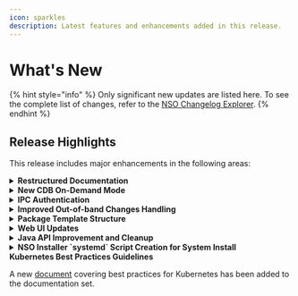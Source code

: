 ```yaml
---
icon: sparkles
description: Latest features and enhancements added in this release.
---
```


# What's New

{% hint style="info" %}
Only significant new updates are listed here. To see the complete list of changes, refer to the [NSO Changelog Explorer](https://developer.cisco.com/docs/nso/changelog-explorer/?from=6.3\&to=6.4).
{% endhint %}

## Release Highlights

This release includes major enhancements in the following areas:

<details>

<summary><strong>Restructured Documentation</strong></summary>

NSO product documentation has undergone a major restructuring with the goal of improving the overall experience.

</details>

<details>

<summary><strong>New CDB On-Demand Mode</strong></summary>

NSO can now use a new CDB backend that uses RAM in a more traditional, cache-like manner instead of being a pure in-memory database. This mode better supports use cases with huge amounts of data in CDB, where CDB size exceeds available system memory, or instances where performance gains with in-memory mode are small enough to not justify longer initial startup time.

The additional benefit of this new persistence mode is greatly simplified operation, including an improved compaction process that runs entirely in the background without impacting ongoing requests.

Documentation Updates:

* Added a new section [CDB Persistence](administration/advanced-topics/cdb-persistence.md).
* Added a new example in `examples.ncs/misc/cdb-on-demand` to showcase this functionality.

</details>

<details>

<summary><strong>IPC Authentication</strong></summary>

NSO 6.4 introduces a more secure way for local Inter-Process Communication (IPC) between NSO system components based on Unix domain sockets. The main benefit of the new mechanism is the ability for the main server process to authenticate the clients. The authentication is based on the UID of the other end of the socket connection. In other words, it is now much easier to limit IPC access to specific host OS users.

Documentation Updates:

* Added a new section [UID-based Authentication for Unix Sockets](administration/management/aaa-infrastructure.md#uid-based-authentication-for-unix-sockets).
* Added a new example in `examples.ncs/security/ipc` to showcase this functionality.

</details>

<details>

<summary><strong>Improved Out-of-band Changes Handling</strong></summary>

The `commit no-overwrite` functionality has been extended to include verifying device values that are required to compute the end result (the values from the transaction read-set) have not changed. This means `commit no-overwrite` now provides much stronger guarantees about correctness in the face of device changes that were not made through NSO. In many cases, it translates into making provisioning pre-checks unnecessary and simplifying operations (operator no longer needs to issue a `check-sync` or `sync-from` operation beforehand).

</details>

<details>

<summary><strong>Package Template Structure</strong></summary>

NSO now supports structuring the package `templates` directory with subdirectories. The XML templates contained in the subdirectories can be referenced by prepending the subdirectory path and, optionally, by the package name and a colon.

This allows for unique identification of templates, which can now have duplicated names across NSO packages.

Documentation Updates:

* Updated the section on [Templates](development/core-concepts/templates.md).

</details>

<details>

<summary><strong>Web UI Updates</strong></summary>

The Web UI functionality has been extended to include new feature updates in device/SNMP Authgroups, service manager, and compliance reporting. The UI’s look-and-feel has also been enhanced further for a continued streamlined experience.

Documentation Updates:

* Added a new section [Authgroups](operation-and-usage/webui/devices.md#authgroups) in Devices.
* Improved and aligned the [Services](operation-and-usage/webui/services.md) section in accordance with the new Service Manager.
* Expanded the [Web UI](operation-and-usage/webui/) and [Compliance Reporting](operation-and-usage/webui/tools.md#sec.webui\_compliance) sections to add new details.

</details>

<details>

<summary><strong>Java API Improvement and Cleanup</strong></summary>

The NSO Java API has seen significant changes, such as introduction of SocketAddress-based methods, deprecating a number of older functions, and removal of previously deprecated functionality. For a full list, consult the release CHANGES file ([online version](https://developer.cisco.com/docs/nso/changelog-explorer/?from=6.3\&to=6.4\&component=java-api)).

</details>

<details>

<summary><strong>NSO Installer `systemd` Script Creation for System Install</strong></summary>

The NSO installer has been updated to, by default, provision a systemd system service when performing the initial NSO installation with the `--system-install` option.

Documentation Updates:

* [System Install](administration/installation-and-deployment/system-install#si.run.the.installer).

</details>

<summary><strong>Kubernetes Best Practices Guidelines</strong></summary>

A new [document](https://developer.cisco.com/docs/nso/) covering best practices for Kubernetes has been added to the documentation set.

</details>
